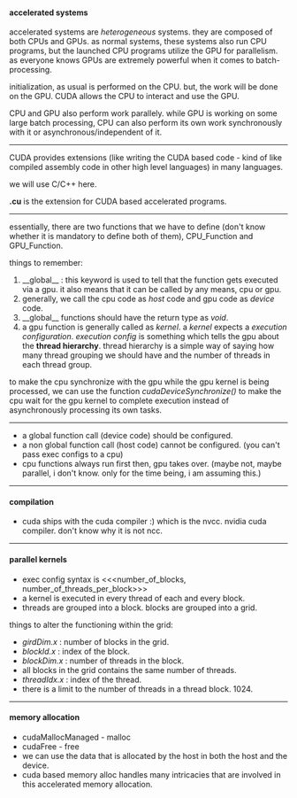 #### accelerated systems

accelerated systems are *heterogeneous* systems. they are composed of both CPUs and GPUs. 
as normal systems, these systems also run CPU programs, but the launched CPU programs utilize the GPU for parallelism. 
as everyone knows GPUs are extremely powerful when it comes to batch-processing.

initialization, as usual is performed on the CPU. but, the work will be done on the GPU. CUDA allows the CPU to interact and use the GPU.

CPU and GPU also perform work parallely. while GPU is working on some large batch processing, CPU can also perform its own work synchronously with it or asynchronous/independent of it. 
***
CUDA provides extensions (like writing the CUDA based code - kind of like compiled assembly code in other high level languages) in many languages.

we will use C/C++ here.

**.cu** is the extension for CUDA based accelerated programs.
***
essentially, there are two functions that we have to define (don't know whether it is mandatory to define both of them), CPU_Function and GPU_Function.

things to remember:

1. \_\_global\_\_ : this keyword is used to tell that the function gets executed via a gpu. it also means that it can be called by any means, cpu or gpu.
2. generally, we call the cpu code as *host* code and gpu code as *device* code.
3. \_\_global\_\_ functions should have the return type as *void*.
4. a gpu function is generally called as *kernel*. a *kernel* expects a *execution configuration*. *execution config* is something which tells the gpu about the **thread hierarchy**. thread hierarchy is a simple way of saying how many thread grouping we should have and the number of threads in each thread group.


to make the cpu synchronize with the gpu while the gpu kernel is being processed, we can use the function *cudaDeviceSynchronize()* to make the cpu wait for the gpu kernel to complete execution instead of asynchronously processing its own tasks.
***
- a global function call (device code) should be configured.
- a non global function call (host code) cannot be configured. (you can't pass exec configs to a cpu)
- cpu functions always run first then, gpu takes over. (maybe not, maybe parallel, i don't know. only for the time being, i am assuming this.)
***
#### compilation
- cuda ships with the cuda compiler :) which is the nvcc. nvidia cuda compiler. don't know why it is not ncc.
***
#### parallel kernels
- exec config syntax is <<<number_of_blocks, number_of_threads_per_block>>>
- a kernel is executed in every thread of each and every block.
- threads are grouped into a block. blocks are grouped into a grid.

things to alter the functioning within the grid:
- *girdDim.x* : number of blocks in the grid.
- *blockId.x* : index of the block.
- *blockDim.x* : number of threads in the block.
- all blocks in the grid contains the same number of threads.
- *threadIdx.x* : index of the thread.
- there is a limit to the number of threads in a thread block. 1024.
***
#### memory allocation
- cudaMallocManaged - malloc
- cudaFree - free
- we can use the data that is allocated by the host in both the host and the device.
- cuda based memory alloc handles many intricacies that are involved in this accelerated memory allocation.



